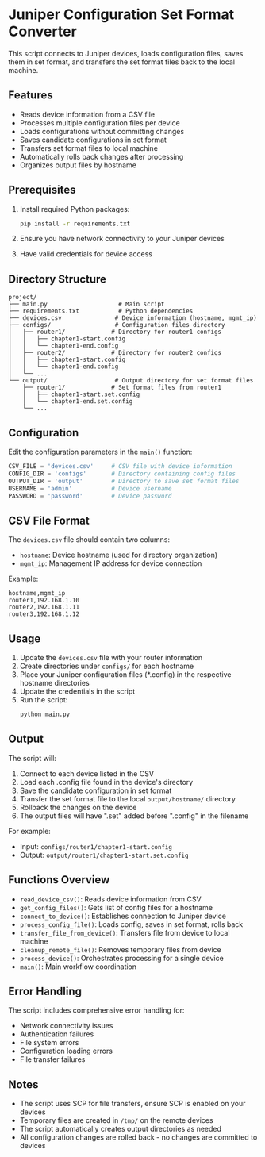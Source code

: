 # Juniper Configuration Set Format Converter

This script connects to Juniper devices, loads configuration files, saves them in set format, and transfers the set format files back to the local machine.

## Features

- Reads device information from a CSV file
- Processes multiple configuration files per device
- Loads configurations without committing changes
- Saves candidate configurations in set format
- Transfers set format files to local machine
- Automatically rolls back changes after processing
- Organizes output files by hostname

## Prerequisites

1. Install required Python packages:
   ```bash
   pip install -r requirements.txt
   ```

2. Ensure you have network connectivity to your Juniper devices
3. Have valid credentials for device access

## Directory Structure

```
project/
├── main.py                    # Main script
├── requirements.txt           # Python dependencies
├── devices.csv               # Device information (hostname, mgmt_ip)
├── configs/                  # Configuration files directory
│   ├── router1/             # Directory for router1 configs
│   │   ├── chapter1-start.config
│   │   └── chapter1-end.config
│   ├── router2/             # Directory for router2 configs
│   │   ├── chapter1-start.config
│   │   └── chapter1-end.config
│   └── ...
└── output/                   # Output directory for set format files
    ├── router1/             # Set format files from router1
    │   ├── chapter1-start.set.config
    │   └── chapter1-end.set.config
    └── ...
```

## Configuration

Edit the configuration parameters in the `main()` function:

```python
CSV_FILE = 'devices.csv'     # CSV file with device information
CONFIG_DIR = 'configs'       # Directory containing config files
OUTPUT_DIR = 'output'        # Directory to save set format files
USERNAME = 'admin'           # Device username
PASSWORD = 'password'        # Device password
```

## CSV File Format

The `devices.csv` file should contain two columns:
- `hostname`: Device hostname (used for directory organization)
- `mgmt_ip`: Management IP address for device connection

Example:
```csv
hostname,mgmt_ip
router1,192.168.1.10
router2,192.168.1.11
router3,192.168.1.12
```

## Usage

1. Update the `devices.csv` file with your router information
2. Create directories under `configs/` for each hostname
3. Place your Juniper configuration files (*.config) in the respective hostname directories
4. Update the credentials in the script
5. Run the script:
   ```bash
   python main.py
   ```

## Output

The script will:
1. Connect to each device listed in the CSV
2. Load each .config file found in the device's directory
3. Save the candidate configuration in set format
4. Transfer the set format file to the local `output/hostname/` directory
5. Rollback the changes on the device
6. The output files will have ".set" added before ".config" in the filename

For example:
- Input: `configs/router1/chapter1-start.config`
- Output: `output/router1/chapter1-start.set.config`

## Functions Overview

- `read_device_csv()`: Reads device information from CSV
- `get_config_files()`: Gets list of config files for a hostname
- `connect_to_device()`: Establishes connection to Juniper device
- `process_config_file()`: Loads config, saves in set format, rolls back
- `transfer_file_from_device()`: Transfers file from device to local machine
- `cleanup_remote_file()`: Removes temporary files from device
- `process_device()`: Orchestrates processing for a single device
- `main()`: Main workflow coordination

## Error Handling

The script includes comprehensive error handling for:
- Network connectivity issues
- Authentication failures
- File system errors
- Configuration loading errors
- File transfer failures

## Notes

- The script uses SCP for file transfers, ensure SCP is enabled on your devices
- Temporary files are created in `/tmp/` on the remote devices
- The script automatically creates output directories as needed
- All configuration changes are rolled back - no changes are committed to devices
